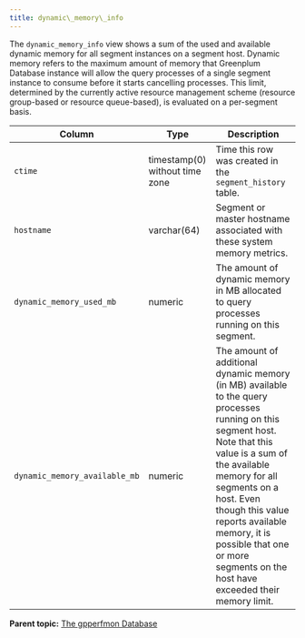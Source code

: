 ```yaml
---
title: dynamic\_memory\_info 
---
```


The `dynamic_memory_info` view shows a sum of the used and available dynamic memory for all segment instances on a segment host. Dynamic memory refers to the maximum amount of memory that Greenplum Database instance will allow the query processes of a single segment instance to consume before it starts cancelling processes. This limit, determined by the currently active resource management scheme \(resource group-based or resource queue-based\), is evaluated on a per-segment basis.

|Column|Type|Description|
|------|----|-----------|
|`ctime`|timestamp\(0\) without time zone|Time this row was created in the `segment_history` table.|
|`hostname`|varchar\(64\)|Segment or master hostname associated with these system memory metrics.|
|`dynamic_memory_used_mb`|numeric|The amount of dynamic memory in MB allocated to query processes running on this segment.|
|`dynamic_memory_available_mb`|numeric|The amount of additional dynamic memory \(in MB\) available to the query processes running on this segment host. Note that this value is a sum of the available memory for all segments on a host. Even though this value reports available memory, it is possible that one or more segments on the host have exceeded their memory limit.|

**Parent topic:** [The gpperfmon Database](../gpperfmon/dbref.html)

